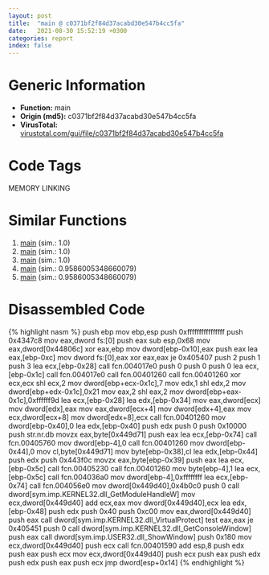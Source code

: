 ```yaml
---
layout: post
title:  "main @ c0371bf2f84d37acabd30e547b4cc5fa"
date:   2021-08-30 15:52:19 +0300
categories: report
index: false
---
```


# Generic Information
- **Function:** main
- **Origin (md5):** c0371bf2f84d37acabd30e547b4cc5fa
- **VirusTotal:** [virustotal.com/gui/file/c0371bf2f84d37acabd30e547b4cc5fa][virustotal_ref]

# Code Tags
<span class="tag" id="MEMORY">MEMORY</span>
<span class="tag" id="LINKING">LINKING</span>


# Similar Functions

1. [main][similar_1_ref] (sim.: 1.0)
2. [main][similar_2_ref] (sim.: 1.0)
3. [main][similar_3_ref] (sim.: 1.0)
4. [main][similar_4_ref] (sim.: 0.9586005348660079)
5. [main][similar_5_ref] (sim.: 0.9586005348660079)


# Disassembled Code

{% highlight nasm %}
push ebp
mov ebp,esp
push 0xffffffffffffffff
push 0x4347c8
mov eax,dword fs:[0]
push eax
sub esp,0x68
mov eax,dword[0x44806c]
xor eax,ebp
mov dword[ebp-0x10],eax
push eax
lea eax,[ebp-0xc]
mov dword fs:[0],eax
xor eax,eax
je 0x405407
push 2
push 1
push 3
lea ecx,[ebp-0x28]
call fcn.004017e0
push 0
push 0
push 0
lea ecx,[ebp-0x1c]
call fcn.004017e0
call fcn.00401260
call fcn.00401260
xor ecx,ecx
shl ecx,2
mov dword[ebp+ecx-0x1c],7
mov edx,1
shl edx,2
mov dword[ebp+edx-0x1c],0x21
mov eax,2
shl eax,2
mov dword[ebp+eax-0x1c],0xffffff9d
lea ecx,[ebp-0x28]
lea edx,[ebp-0x34]
mov eax,dword[ecx]
mov dword[edx],eax
mov eax,dword[ecx+4]
mov dword[edx+4],eax
mov ecx,dword[ecx+8]
mov dword[edx+8],ecx
call fcn.00401260
mov dword[ebp-0x40],0
lea edx,[ebp-0x40]
push edx
push 0
push 0x10000
push str.nr.db
movzx eax,byte[0x449d71]
push eax
lea ecx,[ebp-0x74]
call fcn.00405760
mov dword[ebp-4],0
call fcn.00401260
mov dword[ebp-0x44],0
mov cl,byte[0x449d71]
mov byte[ebp-0x38],cl
lea edx,[ebp-0x44]
push edx
push 0x443f0c
movzx eax,byte[ebp-0x39]
push eax
lea ecx,[ebp-0x5c]
call fcn.00405230
call fcn.00401260
mov byte[ebp-4],1
lea ecx,[ebp-0x5c]
call fcn.004036a0
mov dword[ebp-4],0xffffffff
lea ecx,[ebp-0x74]
call fcn.004056e0
mov dword[0x449d40],0x4b0c0
push 0
call dword[sym.imp.KERNEL32.dll_GetModuleHandleW]
mov ecx,dword[0x449d40]
add ecx,eax
mov dword[0x449d40],ecx
lea edx,[ebp-0x48]
push edx
push 0x40
push 0xc00
mov eax,dword[0x449d40]
push eax
call dword[sym.imp.KERNEL32.dll_VirtualProtect]
test eax,eax
je 0x405451
push 0
call dword[sym.imp.KERNEL32.dll_GetConsoleWindow]
push eax
call dword[sym.imp.USER32.dll_ShowWindow]
push 0x180
mov ecx,dword[0x449d40]
push ecx
call fcn.00401590
add esp,8
push edx
push eax
push ecx
mov ecx,dword[0x449d40]
push ecx
push eax
push edx
push edx
push eax
push ecx
jmp dword[esp+0x14]
{% endhighlight %}


[similar_1_ref]: /report/main@d701bfe1b2c669cec1fe384fdc108bfb
[similar_2_ref]: /report/main@adc325bca51b67a67785e7e986af8b4d
[similar_3_ref]: /report/main@5e50a67c7e8dbb50c23acbc92eb08f0e
[similar_4_ref]: /report/main@d9b85b9b67587bbf2112c62164413bd8
[similar_5_ref]: /report/main@835812ed365516de32516b9bf14b0450
[virustotal_ref]: https://www.virustotal.com/gui/file/c0371bf2f84d37acabd30e547b4cc5fa